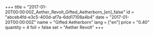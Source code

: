 +++
title = "2017-01-20T00:00:00Z_Aether_Revolt_Gifted_Aetherborn_[en]_false"
id = "abceb4fd-e3c5-400d-af7a-6dd17108a4b4"
date = "2017-01-20T00:00:00Z"
name = "Gifted Aetherborn"
lang = ["en"]
price = "0.40"
quantity = 4
foil = false
set = "Aether Revolt"
+++
